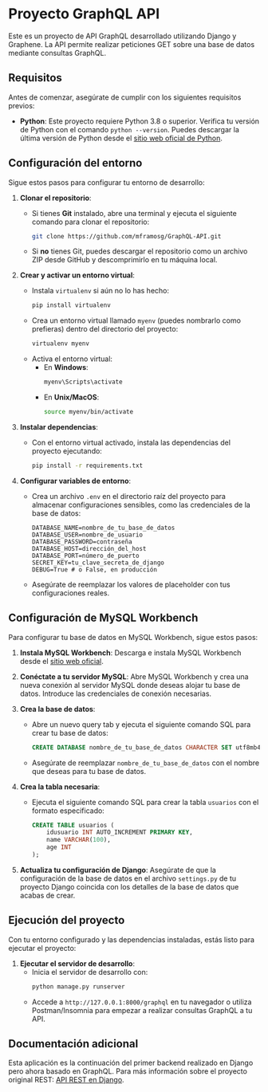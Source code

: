 # Proyecto GraphQL API

Este es un proyecto de API GraphQL desarrollado utilizando Django y Graphene. La API permite realizar peticiones GET sobre una base de datos mediante consultas GraphQL.

## Requisitos

Antes de comenzar, asegúrate de cumplir con los siguientes requisitos previos:
- **Python**: Este proyecto requiere Python 3.8 o superior. Verifica tu versión de Python con el comando `python --version`. Puedes descargar la última versión de Python desde el [sitio web oficial de Python](https://www.python.org/downloads/).

## Configuración del entorno

Sigue estos pasos para configurar tu entorno de desarrollo:

1. **Clonar el repositorio**:
    - Si tienes **Git** instalado, abre una terminal y ejecuta el siguiente comando para clonar el repositorio:
      ```bash
      git clone https://github.com/mframosg/GraphQL-API.git
      ```
    - Si **no** tienes Git, puedes descargar el repositorio como un archivo ZIP desde GitHub y descomprimirlo en tu máquina local.

2. **Crear y activar un entorno virtual**:
    - Instala `virtualenv` si aún no lo has hecho:
      ```bash
      pip install virtualenv
      ```
    - Crea un entorno virtual llamado `myenv` (puedes nombrarlo como prefieras) dentro del directorio del proyecto:
      ```bash
      virtualenv myenv
      ```
    - Activa el entorno virtual:
      - En **Windows**:
        ```bash
        myenv\Scripts\activate
        ```
      - En **Unix/MacOS**:
        ```bash
        source myenv/bin/activate
        ```

3. **Instalar dependencias**:
    - Con el entorno virtual activado, instala las dependencias del proyecto ejecutando:
      ```bash
      pip install -r requirements.txt
      ```

4. **Configurar variables de entorno**:
    - Crea un archivo `.env` en el directorio raíz del proyecto para almacenar configuraciones sensibles, como las credenciales de la base de datos:
      ```plaintext
      DATABASE_NAME=nombre_de_tu_base_de_datos
      DATABASE_USER=nombre_de_usuario
      DATABASE_PASSWORD=contraseña
      DATABASE_HOST=dirección_del_host
      DATABASE_PORT=número_de_puerto
      SECRET_KEY=tu_clave_secreta_de_django
      DEBUG=True # o False, en producción
      ```
    - Asegúrate de reemplazar los valores de placeholder con tus configuraciones reales.

## Configuración de MySQL Workbench

Para configurar tu base de datos en MySQL Workbench, sigue estos pasos:

1. **Instala MySQL Workbench**: Descarga e instala MySQL Workbench desde el [sitio web oficial](https://www.mysql.com/products/workbench/).

2. **Conéctate a tu servidor MySQL**: Abre MySQL Workbench y crea una nueva conexión al servidor MySQL donde deseas alojar tu base de datos. Introduce las credenciales de conexión necesarias.

3. **Crea la base de datos**:
    - Abre un nuevo query tab y ejecuta el siguiente comando SQL para crear tu base de datos:
      ```sql
      CREATE DATABASE nombre_de_tu_base_de_datos CHARACTER SET utf8mb4 COLLATE utf8mb4_unicode_ci;
      ```
    - Asegúrate de reemplazar `nombre_de_tu_base_de_datos` con el nombre que deseas para tu base de datos.

4. **Crea la tabla necesaria**:
    - Ejecuta el siguiente comando SQL para crear la tabla `usuarios` con el formato especificado:
      ```sql
      CREATE TABLE usuarios (
          idusuario INT AUTO_INCREMENT PRIMARY KEY,
          name VARCHAR(100),
          age INT
      );
      ```

5. **Actualiza tu configuración de Django**: Asegúrate de que la configuración de la base de datos en el archivo `settings.py` de tu proyecto Django coincida con los detalles de la base de datos que acabas de crear.

## Ejecución del proyecto

Con tu entorno configurado y las dependencias instaladas, estás listo para ejecutar el proyecto:

1. **Ejecutar el servidor de desarrollo**:
    - Inicia el servidor de desarrollo con:
      ```bash
      python manage.py runserver
      ```
    - Accede a `http://127.0.0.1:8000/graphql` en tu navegador o utiliza Postman/Insomnia para empezar a realizar consultas GraphQL a tu API.

## Documentación adicional

Esta aplicación es la continuación del primer backend realizado en Django pero ahora basado en GraphQL. Para más información sobre el proyecto original REST: [API REST en Django](https://github.com/mframosg/rest-api).
